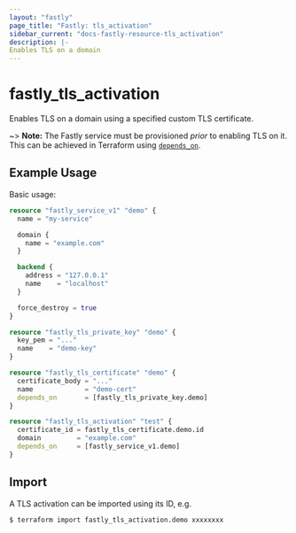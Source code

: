 ```yaml
---
layout: "fastly"
page_title: "Fastly: tls_activation"
sidebar_current: "docs-fastly-resource-tls_activation"
description: |-
Enables TLS on a domain
---
```


# fastly_tls_activation

Enables TLS on a domain using a specified custom TLS certificate.

~> **Note:** The Fastly service must be provisioned _prior_ to enabling TLS on it. This can be achieved in Terraform using [`depends_on`](https://www.terraform.io/docs/configuration/meta-arguments/depends_on.html).

## Example Usage

Basic usage:

```terraform
resource "fastly_service_v1" "demo" {
  name = "my-service"

  domain {
    name = "example.com"
  }

  backend {
    address = "127.0.0.1"
    name    = "localhost"
  }

  force_destroy = true
}

resource "fastly_tls_private_key" "demo" {
  key_pem = "..."
  name    = "demo-key"
}

resource "fastly_tls_certificate" "demo" {
  certificate_body = "..."
  name             = "demo-cert"
  depends_on       = [fastly_tls_private_key.demo]
}

resource "fastly_tls_activation" "test" {
  certificate_id = fastly_tls_certificate.demo.id
  domain         = "example.com"
  depends_on     = [fastly_service_v1.demo]
}
```

## Import

A TLS activation can be imported using its ID, e.g.

```txt
$ terraform import fastly_tls_activation.demo xxxxxxxx
```
